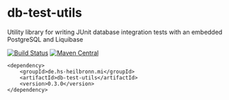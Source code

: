 # db-test-utils
Utility library for writing JUnit database integration tests with an embedded PostgreSQL and Liquibase

[![Build Status](https://travis-ci.org/hhund/db-test-utils.svg?branch=master)](https://travis-ci.org/hhund/db-test-utils)
[![Maven Central](https://maven-badges.herokuapp.com/maven-central/de.hs-heilbronn.mi/db-test-utils/badge.svg)](https://maven-badges.herokuapp.com/maven-central/de.hs-heilbronn.mi/db-test-utils)

```
<dependency>
    <groupId>de.hs-heilbronn.mi</groupId>
    <artifactId>db-test-utils</artifactId>
    <version>0.3.0</version>
</dependency>
```
